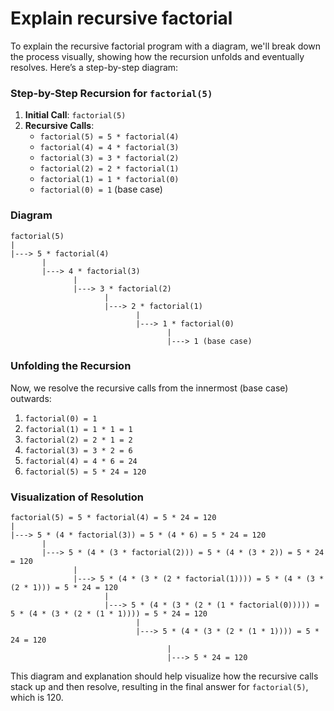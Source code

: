 # Explain recursive factorial

To explain the recursive factorial program with a diagram, we'll break down the process visually, showing how the recursion unfolds and eventually resolves. Here’s a step-by-step diagram:

### Step-by-Step Recursion for `factorial(5)`

1. **Initial Call**: `factorial(5)`
2. **Recursive Calls**:
   - `factorial(5) = 5 * factorial(4)`
   - `factorial(4) = 4 * factorial(3)`
   - `factorial(3) = 3 * factorial(2)`
   - `factorial(2) = 2 * factorial(1)`
   - `factorial(1) = 1 * factorial(0)`
   - `factorial(0) = 1` (base case)

### Diagram

```
factorial(5)
|
|---> 5 * factorial(4)
       |
       |---> 4 * factorial(3)
              |
              |---> 3 * factorial(2)
                     |
                     |---> 2 * factorial(1)
                            |
                            |---> 1 * factorial(0)
                                   |
                                   |---> 1 (base case)
```

### Unfolding the Recursion

Now, we resolve the recursive calls from the innermost (base case) outwards:

1. `factorial(0) = 1`
2. `factorial(1) = 1 * 1 = 1`
3. `factorial(2) = 2 * 1 = 2`
4. `factorial(3) = 3 * 2 = 6`
5. `factorial(4) = 4 * 6 = 24`
6. `factorial(5) = 5 * 24 = 120`

### Visualization of Resolution

```
factorial(5) = 5 * factorial(4) = 5 * 24 = 120
|
|---> 5 * (4 * factorial(3)) = 5 * (4 * 6) = 5 * 24 = 120
       |
       |---> 5 * (4 * (3 * factorial(2))) = 5 * (4 * (3 * 2)) = 5 * 24 = 120
              |
              |---> 5 * (4 * (3 * (2 * factorial(1)))) = 5 * (4 * (3 * (2 * 1))) = 5 * 24 = 120
                     |
                     |---> 5 * (4 * (3 * (2 * (1 * factorial(0))))) = 5 * (4 * (3 * (2 * (1 * 1)))) = 5 * 24 = 120
                            |
                            |---> 5 * (4 * (3 * (2 * (1 * 1)))) = 5 * 24 = 120
                                   |
                                   |---> 5 * 24 = 120
```

This diagram and explanation should help visualize how the recursive calls stack up and then resolve, resulting in the final answer for `factorial(5)`, which is 120.